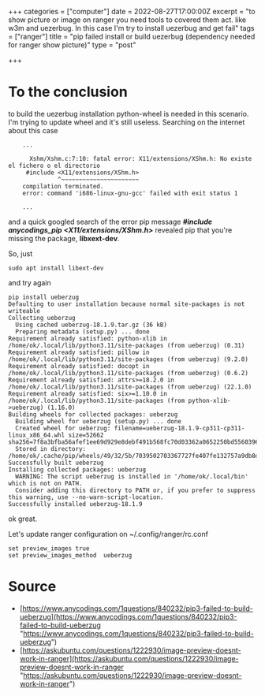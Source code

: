 +++
categories = ["computer"]
date = 2022-08-27T17:00:00Z
excerpt = "to show picture or image on ranger you need tools to covered them act. like w3m and uezerbug. In this case I'm try to install uezerbug and get fail"
tags = ["ranger"]
title = "pip failed install or build uezerbug (dependency needed for ranger show picture)"
type = "post"

+++
# To the conclusion

to build the uezerbug installation python-wheel is needed in this scenario. I'm trying to update wheel and it's still useless. Searching on the internet about this case

        ...
        
          Xshm/Xshm.c:7:10: fatal error: X11/extensions/XShm.h: No existe el fichero o el directorio
         #include <X11/extensions/XShm.h>
                  ^~~~~~~~~~~~~~~~~~~~~~~
        compilation terminated.
        error: command 'i686-linux-gnu-gcc' failed with exit status 1
        
        ...

and a quick googled search of the error pip message **_#include anycodings_pip <X11/extensions/XShm.h>_** revealed pip that you're missing the package, **libxext-dev**.

So, just

    sudo apt install libext-dev

and try again

    pip install ueberzug
    Defaulting to user installation because normal site-packages is not writeable
    Collecting ueberzug
      Using cached ueberzug-18.1.9.tar.gz (36 kB)
      Preparing metadata (setup.py) ... done
    Requirement already satisfied: python-xlib in /home/ok/.local/lib/python3.11/site-packages (from ueberzug) (0.31)
    Requirement already satisfied: pillow in /home/ok/.local/lib/python3.11/site-packages (from ueberzug) (9.2.0)
    Requirement already satisfied: docopt in /home/ok/.local/lib/python3.11/site-packages (from ueberzug) (0.6.2)
    Requirement already satisfied: attrs>=18.2.0 in /home/ok/.local/lib/python3.11/site-packages (from ueberzug) (22.1.0)
    Requirement already satisfied: six>=1.10.0 in /home/ok/.local/lib/python3.11/site-packages (from python-xlib->ueberzug) (1.16.0)
    Building wheels for collected packages: ueberzug
      Building wheel for ueberzug (setup.py) ... done
      Created wheel for ueberzug: filename=ueberzug-18.1.9-cp311-cp311-linux_x86_64.whl size=52662 sha256=7f8a3bfba56afef1ee69d929e8debf491b568fc70d03362a0652250bd5560396
      Stored in directory: /home/ok/.cache/pip/wheels/49/32/5b/7039502703367727fe407fe132757a9db8d4cd7e1ae5891215
    Successfully built ueberzug
    Installing collected packages: ueberzug
      WARNING: The script ueberzug is installed in '/home/ok/.local/bin' which is not on PATH.
      Consider adding this directory to PATH or, if you prefer to suppress this warning, use --no-warn-script-location.
    Successfully installed ueberzug-18.1.9

ok great.

Let's update ranger configuration on \~/.config/ranger/rc.conf

    set preview_images true
    set preview_images_method  ueberzug 

# Source

* [https://www.anycodings.com/1questions/840232/pip3-failed-to-build-ueberzug](https://www.anycodings.com/1questions/840232/pip3-failed-to-build-ueberzug "https://www.anycodings.com/1questions/840232/pip3-failed-to-build-ueberzug")
* [https://askubuntu.com/questions/1222930/image-preview-doesnt-work-in-ranger](https://askubuntu.com/questions/1222930/image-preview-doesnt-work-in-ranger "https://askubuntu.com/questions/1222930/image-preview-doesnt-work-in-ranger")